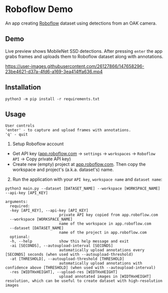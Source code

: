 # Roboflow Demo

An app creating [Roboflow](https://roboflow.com) dataset using detections from an OAK camera.

## Demo

Live preview shows MobileNet SSD detections. After pressing `enter` the app grabs frames and uploads them to Roboflow dataset along with annotations.

https://user-images.githubusercontent.com/26127866/147658296-23be4621-d37a-4fd6-a169-3ea414ffa636.mp4

## Installation

```
python3 -m pip install -r requirements.txt
```

## Usage

```
User controls
'enter' - to capture and upload frames with annotations.
'q' - quit
```

1. Setup Roboflow account

- Get API key ([app.roboflow.com](https://app.roboflow.com/) -> `settings` -> `workspaces` -> `Roboflow API` -> Copy private API key)
- Create new (empty) project at [app.roboflow.com](https://app.roboflow.com/). Then copy the workspace and project's (a.k.a. dataset's) name.

2. Run the application with your `API key`, `workspace name` and `dataset name`:

```
python3 main.py --dataset [DATASET_NAME] --workspace [WORKSPACE_NAME] --api-key [API_KEY]

arguments:
  required:
  -key [API_KEY], --api-key [API_KEY]
                        private API key copied from app.roboflow.com
  --workspace [WORKSPACE_NAME] 
                        name of the workspace in app.roboflow.com
  --dataset [DATASET_NAME]
                        name of the project in app.roboflow.com
  optional:
  -h, --help            show this help message and exit
  -ai [SECONDS], --autoupload-interval [SECONDS]
                        automatically upload annotations every [SECONDS] seconds (when used with --autoupload-threshold)
  -at [THRESHOLD], --autoupload-threshold [THRESHOLD]
                        automatically upload annotations with confidence above [THRESHOLD] (when used with --autoupload-interval)
  -res [WIDTHxHEIGHT], --upload-res [WIDTHxHEIGHT]
                        upload annotated images in [WIDTHxHEIGHT] resolution, which can be useful to create dataset with high-resolution images
```
